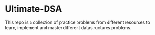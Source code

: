 # Ultimate-DSA
This repo is a collection of practice problems from different resources to learn, implement and master different datastructures problems.
